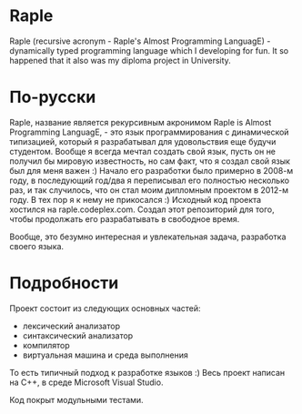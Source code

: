 Raple
=====

Raple (recursive acronym - Raple's Almost Programming LanguagE) - dynamically typed programming language which I developing for fun. It so happened that it also was my diploma project in University.

По-русски
=====

Raple, название является рекурсивным акронимом Raple is Almost Programming LanguagE, - это язык программирования с динамической типизацией, который я разрабатывал для удовольствия еще будучи студентом. Вообще я всегда мечтал создать свой язык, пусть он не получил бы мировую известность, но сам факт, что я создал свой язык был для меня важен :) Начало его разработки было примерно в 2008-м году, в последующий год/два я переписывал его полностью несколько раз, и так случилось, что он стал моим дипломным проектом в 2012-м году. В тех пор я к нему не прикосался :) Исходный код проекта хостился на raple.codeplex.com.
Создал этот репозиторий для того, чтобы продолжать его разрабатывать в свободное время.

Вообще, это безумно интересная и увлекательная задача, разработка своего языка.

Подробности
=====

Проект состоит из следующих основных частей:
- лексический анализатор
- синтаксический анализатор
- компилятор
- виртуальная машина и среда выполнения

То есть типичный подход к разработке языков :)
Весь проект написан на С++, в среде Microsoft Visual Studio.

Код покрыт модульными тестами.
